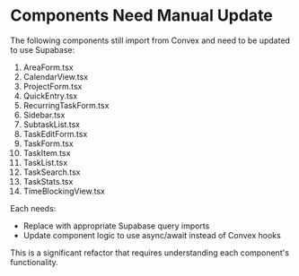 # Components Need Manual Update

The following components still import from Convex and need to be updated to use Supabase:

1. AreaForm.tsx
2. CalendarView.tsx
3. ProjectForm.tsx
4. QuickEntry.tsx
5. RecurringTaskForm.tsx
6. Sidebar.tsx
7. SubtaskList.tsx
8. TaskEditForm.tsx
9. TaskForm.tsx
10. TaskItem.tsx
11. TaskList.tsx
12. TaskSearch.tsx
13. TaskStats.tsx
14. TimeBlockingView.tsx

Each needs:

- Replace with appropriate Supabase query imports
- Update component logic to use async/await instead of Convex hooks

This is a significant refactor that requires understanding each component's functionality.